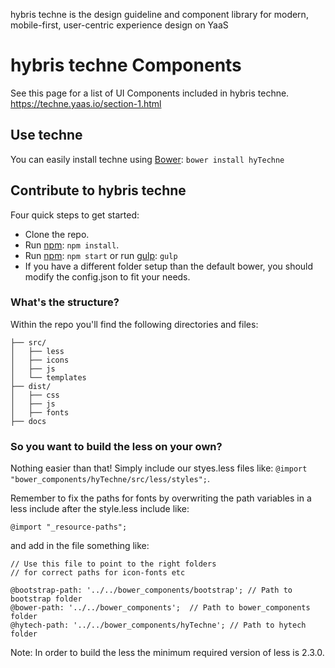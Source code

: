 hybris techne is the design guideline and component library for modern, mobile-first, user-centric experience design on YaaS 
# hybris techne Components
See this page for a list of UI Components included in hybris techne.
https://techne.yaas.io/section-1.html

## Use techne
You can easily  install techne using [Bower](http://bower.io/):
`bower install hyTechne`

## Contribute to hybris techne

Four quick steps to get started:

- Clone the repo.
- Run [npm](https://www.npmjs.org): `npm install`.
- Run [npm](https://www.npmjs.org): `npm start` or run [gulp](http://gulpjs.com/): `gulp`
- If you have a different folder setup than the default bower, you should modify the config.json to fit your needs.


### What's the structure? 

Within the repo you'll find the following directories and files:

```
├── src/
│   ├── less
│   ├── icons
│   ├── js
│   └── templates
├── dist/
│   ├── css
│   ├── js
│   ├── fonts
├── docs
```

### So you want to build the less on your own? 

Nothing easier than that! Simply include our styes.less files like: 
`@import "bower_components/hyTechne/src/less/styles";`.

Remember to fix the paths for fonts by overwriting the path variables 
in a less include after the style.less include like: 

`@import "_resource-paths";`

and add in the file something like: 

```
// Use this file to point to the right folders
// for correct paths for icon-fonts etc 

@bootstrap-path: '../../bower_components/bootstrap'; // Path to bootstrap folder
@bower-path: '../../bower_components';  // Path to bower_components folder
@hytech-path: '../../bower_components/hyTechne'; // Path to hytech folder
```

Note: In order to build the less the minimum required version of less is 2.3.0. 
